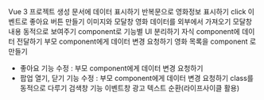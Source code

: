 Vue 3 프로젝트 생성
문서에 데이터 표시하기
반복문으로 영화정보 표시하기
click 이벤트로 좋아요 버튼 만들기
이미지와 모달창
영화 데이터를 외부에서 가져오기
모달창 내용 동적으로 보여주기
component로 기능별 UI 분리하기
자식 component에 데이터 전달하기
부모 component에게 데이터 변경 요청하기
영화 목록을 component 로 만들기
- 좋아요 기능 수정 : 부모 component에게 데이터 변경 요청하기
- 팝업 열기, 닫기 기능 수정 : 부모 component에게 데이터 변경 요청하기
class를 동적으로 다루기
검색창 기능
이벤트창 광고 텍스트 순환(라이프사이클 활용)
